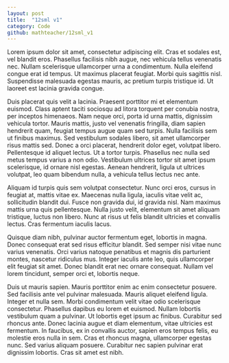 ```yaml
---
layout: post
title:  "12sml v1"
category: Code
github: mathteacher/12sml_v1
---
```


Lorem ipsum dolor sit amet, consectetur adipiscing elit. Cras et sodales est, vel blandit eros. Phasellus facilisis nibh augue, nec vehicula tellus venenatis nec. Nullam scelerisque ullamcorper urna a condimentum. Nulla eleifend congue erat id tempus. Ut maximus placerat feugiat. Morbi quis sagittis nisl. Suspendisse malesuada egestas mauris, ac pretium turpis tristique id. Ut laoreet est lacinia gravida congue.

Duis placerat quis velit a lacinia. Praesent porttitor mi et elementum euismod. Class aptent taciti sociosqu ad litora torquent per conubia nostra, per inceptos himenaeos. Nam neque orci, porta id urna mattis, dignissim vehicula tortor. Mauris mattis, justo vel venenatis fringilla, diam sapien hendrerit quam, feugiat tempus augue quam sed turpis. Nulla facilisis sem ut finibus maximus. Sed vestibulum sodales libero, sit amet ullamcorper risus mattis sed. Donec a orci placerat, hendrerit dolor eget, volutpat libero. Pellentesque id aliquet lectus. Ut a tortor turpis. Phasellus nec nulla sed metus tempus varius a non odio. Vestibulum ultrices tortor sit amet ipsum scelerisque, id ornare nisl egestas. Aenean hendrerit, ligula ut ultrices volutpat, leo quam bibendum nulla, a vehicula tellus lectus nec ante.

Aliquam id turpis quis sem volutpat consectetur. Nunc orci eros, cursus in feugiat at, mattis vitae ex. Maecenas nulla ligula, iaculis vitae velit ac, sollicitudin blandit dui. Fusce non gravida dui, id gravida nisl. Nam maximus mattis urna quis pellentesque. Nulla justo velit, elementum sit amet aliquam tristique, luctus non libero. Nunc at risus ut felis blandit ultricies et convallis lectus. Cras fermentum iaculis lacus.

Quisque diam nibh, pulvinar auctor fermentum eget, lobortis in magna. Donec consequat erat sed risus efficitur blandit. Sed semper nisi vitae nunc varius venenatis. Orci varius natoque penatibus et magnis dis parturient montes, nascetur ridiculus mus. Integer iaculis ante leo, quis ullamcorper elit feugiat sit amet. Donec blandit erat nec ornare consequat. Nullam vel lorem tincidunt, semper orci et, lobortis neque.

Duis ut mauris sapien. Mauris porttitor enim ac enim consectetur posuere. Sed facilisis ante vel pulvinar malesuada. Mauris aliquet eleifend ligula. Integer et nulla sem. Morbi condimentum velit vitae odio scelerisque consectetur. Phasellus dapibus eu lorem et euismod. Nullam lobortis vestibulum quam a pulvinar. Ut lobortis eget ipsum ac finibus. Curabitur sed rhoncus ante. Donec lacinia augue et diam elementum, vitae ultricies est fermentum. In faucibus, ex in convallis auctor, sapien eros tempus felis, eu molestie eros nulla in sem. Cras et rhoncus magna, ullamcorper egestas nunc. Sed varius aliquam posuere. Curabitur nec sapien pulvinar erat dignissim lobortis. Cras sit amet est nibh.